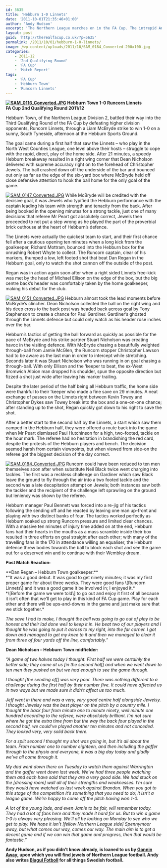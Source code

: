 ```yaml
---
id: 5635
title: 'Hebburn 1-0 Linnets'
date: '2011-10-01T21:35:46+01:00'
author: 'Andy Hudson'
excerpt: 'The Northern League marches on in the FA Cup. The intrepid Andy Hudson returns ''home'' from football trips to Sweden and Scotland to see Hebburn upset Linnets.'
layout: post
guid: 'http://therealfacup.co.uk/?p=5635'
permalink: /2011/10/01/hebburn-1-0-linnets/
image: /wp-content/uploads/2011/10/SAM_0184_Converted-200x100.jpg
categories:
    - 2011-12
    - '2nd Qualifying Round'
    - 'FA Cup'
    - 'Match Report'
tags:
    - 'FA Cup'
    - 'Hebburn Town'
    - 'Runcorn Linnets'
---
```


**[![SAM_0116_Converted.JPG](http://lh6.ggpht.com/-eJLelr1dK5M/TodzzsQY8nI/AAAAAAAAAsc/trCB7XUONGI/h320/SAM_0116_Converted.JPG)](http://lh6.ggpht.com/-eJLelr1dK5M/TodzzsQY8nI/AAAAAAAAAsc/trCB7XUONGI/w800/SAM_0116_Converted.JPG) Hebburn Town 1-0 Runcorn Linnets**   
**FA Cup 2nd Qualifying Round 2011/12**

Hebburn Town, of the Northern League Division 2, battled their way into the Third Qualifying Round of the FA Cup by defeating higher division opponents, Runcorn Linnets, through a Liam McBryde strike to win 1-0 on a sunny, South Tyneside, afternoon at the Hebburn Sports Ground.

The goal came during a first half that saw the Linnets – who play in the North West Counties League, one level above their hosts – struggle to cope with the rapid, direct, play of the home side. After 21 minutes, a speedy Hebburn breakaway resulted in a right wing corner that Dean Nicholson delivered with supreme accuracy right on to the forehead of Christopher Jewels. The ball crashed down off the underside of the bar and bounced out only as far as the edge of the six-yard box where McBryde held off close defensive attention to hook the ball home for the only goal of the game.

[![SAM_0147_Converted.JPG](http://lh6.ggpht.com/-0qJJiu6KMn4/TodzycYtnxI/AAAAAAAAAsQ/0JTzicITkAU/h320/SAM_0147_Converted.JPG)](http://lh6.ggpht.com/-0qJJiu6KMn4/TodzycYtnxI/AAAAAAAAAsQ/0JTzicITkAU/w800/SAM_0147_Converted.JPG) While McBryde will be credited with the decisive goal, it was Jewels who typified the Hebburn performance with the captain leading his team with strength and tenacity from the back. After being booked in the opening minutes for a strong tackle, just one of many decisions that referee Mr Peart got absolutely correct, Jewels then proceeded to not put a step wrong as he played the part of the proverbial brick outhouse at the heart of Hebburn’s defence.

The Linnets were actually the quickest team to start, and their first chance fell after a cautious opening ten minutes when a long kick from the goalkeeper, Richard Mottram, bounced into the Hebburn box for the onrushing Robert Whyte to collect. The Runcorn captain, clear of his markers, thumped a low, left footed shot that beat Dan Regan in the Hebburn goal, only to watch the shot cannon off the outside of the post.

Regan was in action again soon after when a right sided Linnets free-kick was met by the head of Michael Ellison on the edge of the box, but the big centre back’s header was comfortably taken by the home goalkeeper, making his debut for the club.

[![SAM_0151_Converted.JPG](http://lh6.ggpht.com/-xM6vleE7QMI/TodzyT_5JjI/AAAAAAAAAsU/RuXo0n3H81Q/h320/SAM_0151_Converted.JPG)](http://lh6.ggpht.com/-xM6vleE7QMI/TodzyT_5JjI/AAAAAAAAAsU/RuXo0n3H81Q/w800/SAM_0151_Converted.JPG) Hebburn almost took the lead moments before McBryde’s clincher. Dean Nicholson collected the ball on the right wing and his deep cross to the back post was headed back across goal by Tony Stephenson to create a chance for Paul Gardiner. Gardiner’s ghosted through the Linnets defence but could only watch as his header rose inches over the bar.

Hebburn’s tactics of getting the ball forward as quickly as possible for the pace of McBryde and his strike partner Stuart Nicholson was creating havoc in the visiting defence. With McBryde chasing a beautifully weighted through-ball from Jamie McGlen, the Runcorn stopper Christopher Lawson had to be aware as the last man in order to intercept while stretching. Seconds later it was Stuart Nicholson who was running in on goal chasing a through-ball. With only Ellison and the ‘keeper to beat, the ex-West Bromwich Albion man dropped his shoulder, spun the opposite direction but fizzed a shot just wide after leaving his marker trailing.

Despite the later period of the half being all Hebburn traffic, the home side were thankful to their ‘keeper who made a fine save on 29 minutes. A neat exchange of passes on the Linnets right between Kevin Towey and Christopher Dykes saw Towey break into the box and a one-on-one chance; after standing up to the shot, Regan quickly got down to his right to save the shot.

After a better start to the second half by the Linnets, a start which saw them camped in the Hebburn half, they were offered a route back into the game when Mr Peart dismissed Paul Hutchinson for a high, two-footed, tackle on the hour mark. The referee had no hesitation in brandishing the red card, despite the protests of the Hebburn players and bench. The decision seemed harsh from certain viewpoints, but when viewed from side-on the referee got the biggest decision of the day correct.

[![SAM_0184_Converted.JPG](http://lh6.ggpht.com/-k6gle-5KFok/TodzzVz5gPI/AAAAAAAAAsY/Q1b_oaQAOi8/h320/SAM_0184_Converted.JPG)](http://lh6.ggpht.com/-k6gle-5KFok/TodzzVz5gPI/AAAAAAAAAsY/Q1b_oaQAOi8/w800/SAM_0184_Converted.JPG) Runcorn could have been reduced to ten men themselves soon after when substitute Neil Black twice went charging into tackles. The first was a reckless challenge on Gardiner which saw Black leave the ground to fly through the air into a two footed tackle and the second was a late decapitation attempt on Jewels; both instances saw both the tackler and the recipient of the challenge left sprawling on the ground but leniency was shown by the referee.

Hebburn manager Paul Bennett was forced into a re-jig of his tactics following the sending off and he reacted by leaving one man up-front and playing with two distinct banks of four. The tactics worked perfectly as Hebburn soaked up strong Runcorn pressure and limited clear chances. With a massive ten minutes of injury time added on at the end, Hebburn fans had their hearts in the mouths as a mass scramble inside their box resulted in three efforts on goal straight after each other; with many of the travelling fans in the 170 in attendance willing an equaliser, the Hebburn defence threw bodies towards the ball to block each shot and see the game out for a deserved win and to continue with their Wembley dream.

**Post Match Reaction:**

<div>**Dan Regan – Hebburn Town goalkeeper:**</div><div>*“It was a good debut. It was good to get ninety minutes; it was my first proper game for about three weeks. They were good fans \[Runcorn Linnets\] and it was a good game it be involved in; I enjoyed it.*</div>*\[Before the game we were told\] to go out and enjoy it first of all because it isn’t often that we’ll get to play in this kind of FA Cup game. Play for each other and there will be ups-and-downs in the game and just make sure that we stick together.*

*The save I had to make, I thought the ball was going to go out of play to be honest and their lad done well to keep it in. He beat two of our players and I thought he was going to put it across to my right, into the far corner. I got down and managed to get my knee to it and then we managed to clear it from three of four yards off the line, comfortably.”*

**Dean Nicholson – Hebburn Town midfielder:**

*“A game of two halves today I thought. First half we were certainly the better side; they came at us \[in the second half\] and when we went down to ten men they pushed on but we had enough to see the game through.*

*I thought \[the sending off\] was very poor. There was nothing different to a challenge during the first half by their number five. It could have affected us in two ways but we made sure it didn’t affect us too much.*

*Jeff went in there and was a very, very good centre half alongside Jewelsy. I thought Jewelsy was the best player on the pitch by a country mile. I thought the back four from minute one to minute ninety, well minute one hundred according to the referee, were absolutely brilliant. I’m not sure where he got the extra time from but the way the back four played in the second half, we could’ve played another ten minutes and not conceded. They looked very, very solid back there.*

*For a split second I thought my shot was going in, but it’s all about the team. From number one to number eighteen, and then including the gaffer through to the physio and everyone, it was a big day today and gladly we’ve all come through it.*

*My dad went down there on Tuesday to watch them against Warrington and the gaffer went down last week. We’ve had three people watching them and each have said that they are a very good side. We had stuck on the \[dressing room\] wall all of their strengths and weaknesses. I’m sure they would have watched us last week against Brandon. When you got to this stage of the competition it’s something that you need to do; it isn’t a league game. We’re happy to come off the pitch having won 1-0.*

*A lot of the young lads, and even Jamie to be fair, will remember today. They had a lot of fans here and they made it hard for us. But to win a game 1-0 is always very pleasing. We’ll all be looking on Monday to see who we get to play. We hope it isn’t \[fellow Northern League side\] Spennymoor away, but what comes our way, comes our way. The main aim is to get a decent game and if we can win that game and progress, then that would be fantastic.”*

**Andy Hudson, as if you didn’t know already, is loaned to us by [Gannin Away](http://ganninaway.wordpress.com/), upon which you will find jewels of Northern League football. Andy also writes [Blagul Fotboll](http://blagulfotboll.wordpress.com/) for all things Swedish football.**
